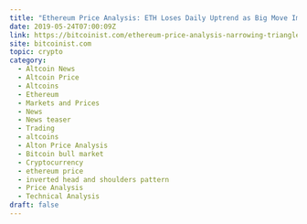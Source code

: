 ```yaml
---
title: "Ethereum Price Analysis: ETH Loses Daily Uptrend as Big Move Imminent"
date: 2019-05-24T07:00:09Z
link: https://bitcoinist.com/ethereum-price-analysis-narrowing-triangle/?utm_medium=RSS&utm_source=hune
site: bitcoinist.com
topic: crypto
category:
  - Altcoin News
  - Altcoin Price
  - Altcoins
  - Ethereum
  - Markets and Prices
  - News
  - News teaser
  - Trading
  - altcoins
  - Alton Price Analysis
  - Bitcoin bull market
  - Cryptocurrency
  - ethereum price
  - inverted head and shoulders pattern
  - Price Analysis
  - Technical Analysis
draft: false
---
```

